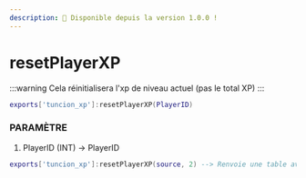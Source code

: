 ```yaml
---
description: 🔧 Disponible depuis la version 1.0.0 !
---
```


# resetPlayerXP

:::warning
Cela réinitialisera l'xp de niveau actuel (pas le total XP)
:::

```lua title="Export Syntax"
exports['tuncion_xp']:resetPlayerXP(PlayerID)
```

### PARAMÈTRE

1. PlayerID <span className="color-blue">(INT)</span> <span className="color-orange">-> PlayerID</span>

```lua
exports['tuncion_xp']:resetPlayerXP(source, 2) --> Renvoie une table avec des informations
```